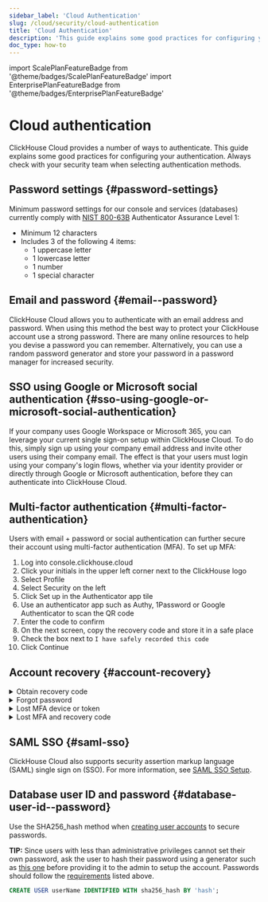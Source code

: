 ```yaml
---
sidebar_label: 'Cloud Authentication'
slug: /cloud/security/cloud-authentication
title: 'Cloud Authentication'
description: 'This guide explains some good practices for configuring your authentication.'
doc_type: how-to
---
```


import ScalePlanFeatureBadge from '@theme/badges/ScalePlanFeatureBadge'
import EnterprisePlanFeatureBadge from '@theme/badges/EnterprisePlanFeatureBadge'

# Cloud authentication

ClickHouse Cloud provides a number of ways to authenticate. This guide explains some good practices for configuring your authentication. Always check with your security team when selecting authentication methods.

## Password settings {#password-settings}

Minimum password settings for our console and services (databases) currently comply with [NIST 800-63B](https://pages.nist.gov/800-63-3/sp800-63b.html#sec4) Authenticator Assurance Level 1:
- Minimum 12 characters
- Includes 3 of the following 4 items:
  - 1 uppercase letter
  - 1 lowercase letter
  - 1 number
  - 1 special character

## Email and password {#email--password}

ClickHouse Cloud allows you to authenticate with an email address and password. When using this method the best way to protect your ClickHouse account use a strong password. There are many online resources to help you devise a password you can remember. Alternatively, you can use a random password generator and store your password in a password manager for increased security.

## SSO using Google or Microsoft social authentication {#sso-using-google-or-microsoft-social-authentication}

If your company uses Google Workspace or Microsoft 365, you can leverage your current single sign-on setup within ClickHouse Cloud. To do this, simply sign up using your company email address and invite other users using their company email. The effect is that your users must login using your company's login flows, whether via your identity provider or directly through Google or Microsoft authentication, before they can authenticate into ClickHouse Cloud. 

## Multi-factor authentication {#multi-factor-authentication}

Users with email + password or social authentication can further secure their account using multi-factor authentication (MFA). To set up MFA:
1. Log into console.clickhouse.cloud
2. Click your initials in the upper left corner next to the ClickHouse logo
3. Select Profile
4. Select Security on the left
5. Click Set up in the Authenticator app tile
6. Use an authenticator app such as Authy, 1Password or Google Authenticator to scan the QR code
7. Enter the code to confirm
8. On the next screen, copy the recovery code and store it in a safe place
9. Check the box next to `I have safely recorded this code`
10. Click Continue
    
## Account recovery {#account-recovery}

<details> 
   <summary>Obtain recovery code</summary>

   If you previously enrolled in MFA and either did not create or misplaced your recovery code, follow these steps to get a new recovery code:
   1. Go to https://console.clickhouse.cloud
   2. Sign in with your credentials and MFA
   3. Go to your profile in the upper left corner
   4. Click Security on the left
   5. Click the trash can next to your Authenticator app
   6. Click Remove authenticator app
   7. Enter your code and click Continue
   8. Click Set up in the Authenticator app section
   9. Scan the QR code and input the new code
   10. Copy your recovery code and store it in a safe place
   11. Check the box next to `I have safely recorded this code`
   12. Click Continue
   
</details>
<details>
   <summary>Forgot password</summary>

   If you forgot your password, follow these steps for self-service recovery:
   1. Go to https://console.clickhouse.cloud
   2. Enter your email address and click Continue
   3. Click Forgot your password?
   4. Click Send password reset link
   5. Check your email and click Reset password from the email
   6. Enter your new password, confirm the password and click Update password
   7. Click Back to sign in
   8. Sign in normally with your new password
            
</details>
<details>
   <summary>Lost MFA device or token</summary>

   If you lost your MFA device or deleted your token, follow these steps to recover and create a new token:
   1. Go to https://console.clickhouse.cloud
   2. Enter your credentials and click Continue
   3. On the Multi-factor authentication screen click Cancel
   4. Click Recovery code
   5. Enter the code and press Continue
   6. Copy the new recovery code and store it somewhere safe
   7. Click the box next to `I have safely recorded this code` and click continue
   8. Once signed in, go to your profile in the upper left
   9. Click on security in the upper left
   10. Click the trash can icon next to Authenticator app to remove your old authenticator
   11. Click Remove authenticator app
   12. When prompted for your Multi-factor authentication, click Cancel
   13. Click Recovery code
   14. Enter your recovery code (this is the new code generated in step 7) and click Continue
   15. Copy the new recovery code and store it somewhere safe - this is a fail safe in case you leave the screen during the removal process
   16. Click the box next to `I have safely recorded this code` and click Continue
   17. Follow the process above to set up a new MFA factor
       
</details>
<details>
   <summary>Lost MFA and recovery code</summary>

   If you lost your MFA device AND recovery code or you lost your MFA device and never obtained a recovery code, follow these steps to request a reset:

   **Submit a ticket**: If you are in an organization that has other administrative users, even if you are attempting to access a single user organization, ask a member of your organization assigned the Admin role to log into the organization and submit a support ticket to reset your MFA on your behalf. Once we verify the request is authenticated, we will reset your MFA and notify the Admin. Sign in as usual without MFA and go to your profile settings to enroll a new factor if you wish.

   **Reset via email**: If you are the only user in the organization, submit a support case via email (support@clickhouse.com) using the email address associated with your account. Once we verify the request is coming from the correct email, we will reset your MFA AND password. Access your email to access the password reset link. Set up a new password then go to your profile settings to enroll a new factor if you wish. 
   
</details>

## SAML SSO {#saml-sso}

<EnterprisePlanFeatureBadge feature="SAML SSO"/>

ClickHouse Cloud also supports security assertion markup language (SAML) single sign on (SSO). For more information, see [SAML SSO Setup](/cloud/security/saml-setup).

## Database user ID and password {#database-user-id--password}

Use the SHA256_hash method when [creating user accounts](/sql-reference/statements/create/user.md) to secure passwords.

**TIP:** Since users with less than administrative privileges cannot set their own password, ask the user to hash their password using a generator
such as [this one](https://tools.keycdn.com/sha256-online-generator) before providing it to the admin to setup the account. Passwords should follow the [requirements](#password-settings) listed above.

```sql
CREATE USER userName IDENTIFIED WITH sha256_hash BY 'hash';
```
